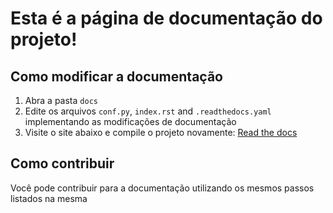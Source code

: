# Esta é a página de documentação do projeto!

## Como modificar a documentação

1. Abra a pasta `docs`
2. Edite os arquivos `conf.py`, `index.rst` and `.readthedocs.yaml` implementando as modificações de documentação
3. Visite o site abaixo e compile o projeto novamente:
[Read the docs](https://readthedocs.org/dashboard/)

## Como contribuir

Você pode contribuir para a documentação utilizando os mesmos passos listados na mesma